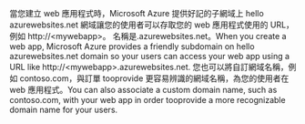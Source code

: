 <span data-ttu-id="bcb52-101">當您建立 web 應用程式時，Microsoft Azure 提供好記的子網域上 hello azurewebsites.net 網域讓您的使用者可以存取您的 web 應用程式使用的 URL，例如 http://&lt;mywebapp&gt;。 名稱是.azurewebsites.net。</span><span class="sxs-lookup"><span data-stu-id="bcb52-101">When you create a web app, Microsoft Azure provides a friendly subdomain on hello azurewebsites.net domain so your users can access your web app using a URL like http://&lt;mywebapp&gt;.azurewebsites.net.</span></span> <span data-ttu-id="bcb52-102">您也可以將自訂網域名稱，例如 contoso.com，與訂單 tooprovide 更容易辨識的網域名稱，為您的使用者在 web 應用程式。</span><span class="sxs-lookup"><span data-stu-id="bcb52-102">You can also associate a custom domain name, such as contoso.com, with your web app in order tooprovide a more recognizable domain name for your users.</span></span>


